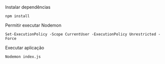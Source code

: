 Instalar dependências

`npm install`

Permitir executar Nodemon

`Set-ExecutionPolicy -Scope CurrentUser -ExecutionPolicy Unrestricted -Force`


Executar aplicação

`Nodemon index.js`